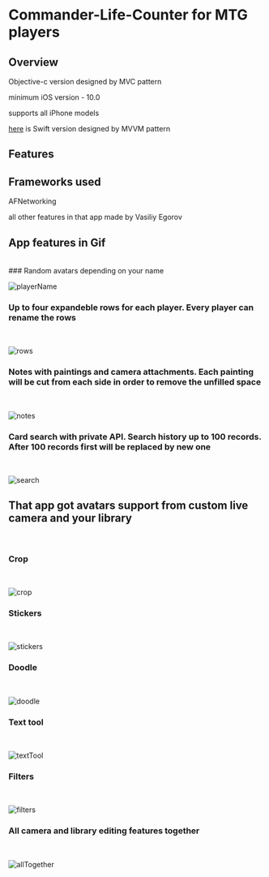 # Commander-Life-Counter for MTG players

## Overview

Objective-c version designed by MVC pattern

minimum iOS version - 10.0

supports all iPhone models

[here](https://github.com/VasiliyEgorov/CommanderAppSwift) is Swift version designed by MVVM pattern

## Features



## Frameworks used

AFNetworking

all other features in that app made by Vasiliy Egorov

## App features in Gif

</br>
### Random avatars depending on your name
</br>

![playerName](https://media.giphy.com/media/l378k8bdzUanpWqKk/giphy.gif)
</br>
### Up to four expandeble rows for each player. Every player can rename the rows
</br>

![rows](https://media.giphy.com/media/fWgwMgkpGGQzF0CrCU/giphy.gif)
</br>
### Notes with paintings and camera attachments. Each painting will be cut from each side in order to remove the unfilled space
</br>

![notes](https://media.giphy.com/media/PoJOkVwwlLyR2u1OEp/giphy.gif)
</br>
### Card search with private API. Search history up to 100 records. After 100 records first will be replaced by new one
</br>

![search](https://media.giphy.com/media/2lYPJWbN1DwJXQ9quh/giphy.gif)
</br>
 ## That app got avatars support from custom live camera and your library
</br>

 ### Crop
</br>

![crop](https://media.giphy.com/media/2fq4y3DDzzHxQrroVt/giphy.gif)
</br>
 ### Stickers
</br>

![stickers](https://media.giphy.com/media/yNOE4Ah7HRou7LD2kn/giphy.gif)
</br>
### Doodle
</br>

![doodle](https://media.giphy.com/media/1gQXNhQWlgxtntpUqH/giphy.gif)
</br>
### Text tool
</br>

![textTool](https://media.giphy.com/media/5QI9UAwBxcQK3pG1aa/giphy.gif)
</br>
### Filters
</br>

![filters](https://media.giphy.com/media/TgJ7PRwj9HHrMWi6qV/giphy.gif)
</br>
### All camera and library editing features together
</br>

![allTogether](https://media.giphy.com/media/1nbtPNHTZ7HK9yN2gl/giphy.gif)
</br>



